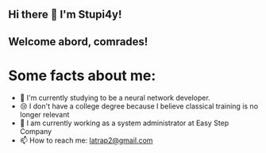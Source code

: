 ## Hi there 👋 I'm Stupi4y! 
## Welcome abord, comrades!

# Some facts about me:
- 🌱 I'm currently studying to be a neural network developer.
- 😢 I don't have a college degree because I believe classical training is no longer relevant
- 🤑 I am currently working as a system administrator at Easy Step Company
- 📫 How to reach me: latrap2@gmail.com

